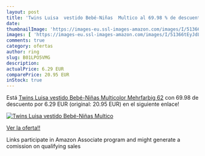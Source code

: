 ```yaml
---
layout: post
title: 'Twins Luisa  vestido Bebé-Niñas  Multico al 69.98 % de descuento'
date: 
thumbnailImage: 'https://images-eu.ssl-images-amazon.com/images/I/51366tEyJdL._SL200_.jpg'
images: [ 'https://images-eu.ssl-images-amazon.com/images/I/51366tEyJdL._SL200_.jpg' ]
comments: true
category: ofertas
author: ring
slug: B01LPO5VMG
description:
actualPrice: 6.29 EUR
comparePrice: 20.95 EUR
inStock: true
---
```


Está [Twins Luisa  vestido Bebé-Niñas  Multicolor  Mehrfarbig   62](https://www.amazon.es/dp/B01LPO5VMG/?tag=tolees-21) con 69.98 de descuento por 6.29 EUR (original: 20.95 EUR) en el siguiente enlace!

[![Twins Luisa  vestido Bebé-Niñas  Multico](https://images-eu.ssl-images-amazon.com/images/I/51366tEyJdL._SL200_.jpg)](https://www.amazon.es/dp/B01LPO5VMG/?tag=tolees-21)

[Ver la oferta!!](https://www.amazon.es/dp/B01LPO5VMG/?tag=tolees-21)

Links participate in Amazon Associate program and might generate a comission on qualifying sales


